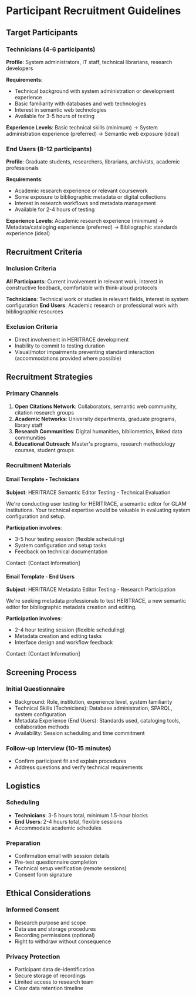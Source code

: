 # Participant Recruitment Guidelines

## Target Participants

### Technicians (4-6 participants)
**Profile**: System administrators, IT staff, technical librarians, research developers

**Requirements**:
- Technical background with system administration or development experience
- Basic familiarity with databases and web technologies
- Interest in semantic web technologies
- Available for 3-5 hours of testing

**Experience Levels**: Basic technical skills (minimum) → System administration experience (preferred) → Semantic web exposure (ideal)

### End Users (8-12 participants)
**Profile**: Graduate students, researchers, librarians, archivists, academic professionals

**Requirements**:
- Academic research experience or relevant coursework
- Some exposure to bibliographic metadata or digital collections
- Interest in research workflows and metadata management
- Available for 2-4 hours of testing

**Experience Levels**: Academic research experience (minimum) → Metadata/cataloging experience (preferred) → Bibliographic standards experience (ideal)

## Recruitment Criteria

### Inclusion Criteria
**All Participants**: Current involvement in relevant work, interest in constructive feedback, comfortable with think-aloud protocols

**Technicians**: Technical work or studies in relevant fields, interest in system configuration
**End Users**: Academic research or professional work with bibliographic resources

### Exclusion Criteria
- Direct involvement in HERITRACE development
- Inability to commit to testing duration
- Visual/motor impairments preventing standard interaction (accommodations provided where possible)

## Recruitment Strategies

### Primary Channels
1. **Open Citations Network**: Collaborators, semantic web community, citation research groups
2. **Academic Networks**: University departments, graduate programs, library staff
3. **Research Communities**: Digital humanities, bibliometrics, linked data communities
4. **Educational Outreach**: Master's programs, research methodology courses, student groups

### Recruitment Materials

#### Email Template - Technicians
**Subject**: HERITRACE Semantic Editor Testing - Technical Evaluation

We're conducting user testing for HERITRACE, a semantic editor for GLAM institutions. Your technical expertise would be valuable in evaluating system configuration and setup.

**Participation involves**:
- 3-5 hour testing session (flexible scheduling)
- System configuration and setup tasks
- Feedback on technical documentation

Contact: [Contact Information]

#### Email Template - End Users
**Subject**: HERITRACE Metadata Editor Testing - Research Participation

We're seeking metadata professionals to test HERITRACE, a new semantic editor for bibliographic metadata creation and editing.

**Participation involves**:
- 2-4 hour testing session (flexible scheduling)  
- Metadata creation and editing tasks
- Interface design and workflow feedback

Contact: [Contact Information]

## Screening Process

### Initial Questionnaire
- Background: Role, institution, experience level, system familiarity
- Technical Skills (Technicians): Database administration, SPARQL, system configuration
- Metadata Experience (End Users): Standards used, cataloging tools, collaboration methods
- Availability: Session scheduling and time commitment

### Follow-up Interview (10-15 minutes)
- Confirm participant fit and explain procedures
- Address questions and verify technical requirements

## Logistics

### Scheduling
- **Technicians**: 3-5 hours total, minimum 1.5-hour blocks
- **End Users**: 2-4 hours total, flexible sessions
- Accommodate academic schedules

### Preparation
- Confirmation email with session details
- Pre-test questionnaire completion
- Technical setup verification (remote sessions)
- Consent form signature

## Ethical Considerations

### Informed Consent
- Research purpose and scope
- Data use and storage procedures
- Recording permissions (optional)
- Right to withdraw without consequence

### Privacy Protection
- Participant data de-identification
- Secure storage of recordings
- Limited access to research team
- Clear data retention timeline